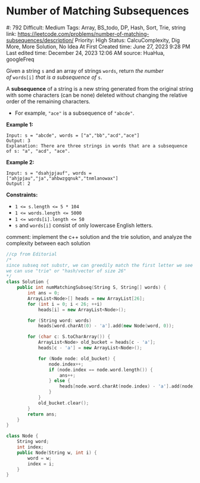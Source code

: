 # Number of Matching Subsequences

#: 792
Difficult: Medium
Tags: Array, BS_todo, DP, Hash, Sort, Trie, string
link: https://leetcode.com/problems/number-of-matching-subsequences/description/
Priority: High
Status: CalcuComplexity, Dig More, More Solution, No Idea At First
Created time: June 27, 2023 9:28 PM
Last edited time: December 24, 2023 12:06 AM
source: HuaHua, googleFreq

Given a string `s` and an array of strings `words`, return *the number of* `words[i]` *that is a subsequence of* `s`.

A **subsequence** of a string is a new string generated from the original string with some characters (can be none) deleted without changing the relative order of the remaining characters.

- For example, `"ace"` is a subsequence of `"abcde"`.

**Example 1:**

```
Input: s = "abcde", words = ["a","bb","acd","ace"]
Output: 3
Explanation: There are three strings in words that are a subsequence of s: "a", "acd", "ace".

```

**Example 2:**

```
Input: s = "dsahjpjauf", words = ["ahjpjau","ja","ahbwzgqnuk","tnmlanowax"]
Output: 2

```

**Constraints:**

- `1 <= s.length <= 5 * 104`
- `1 <= words.length <= 5000`
- `1 <= words[i].length <= 50`
- `s` and `words[i]` consist of only lowercase English letters.

comment: implement the c++ solution and the trie solution, and analyze the complexity between each solution

```cpp
//cp from Editorial
/*
since subseq not substr, we can greedily match the first letter we see from S
we can use "trie" or "hash/vector of size 26"
*/
class Solution {
    public int numMatchingSubseq(String S, String[] words) {
        int ans = 0;
        ArrayList<Node>[] heads = new ArrayList[26];
        for (int i = 0; i < 26; ++i)
            heads[i] = new ArrayList<Node>();

        for (String word: words)
            heads[word.charAt(0) - 'a'].add(new Node(word, 0));

        for (char c: S.toCharArray()) {
            ArrayList<Node> old_bucket = heads[c - 'a'];
            heads[c - 'a'] = new ArrayList<Node>();

            for (Node node: old_bucket) {
                node.index++;
                if (node.index == node.word.length()) {
                    ans++;
                } else {
                    heads[node.word.charAt(node.index) - 'a'].add(node);
                }
            }
            old_bucket.clear();
        }
        return ans;
    }
}

class Node {
    String word;
    int index;
    public Node(String w, int i) {
        word = w;
        index = i;
    }
}
```